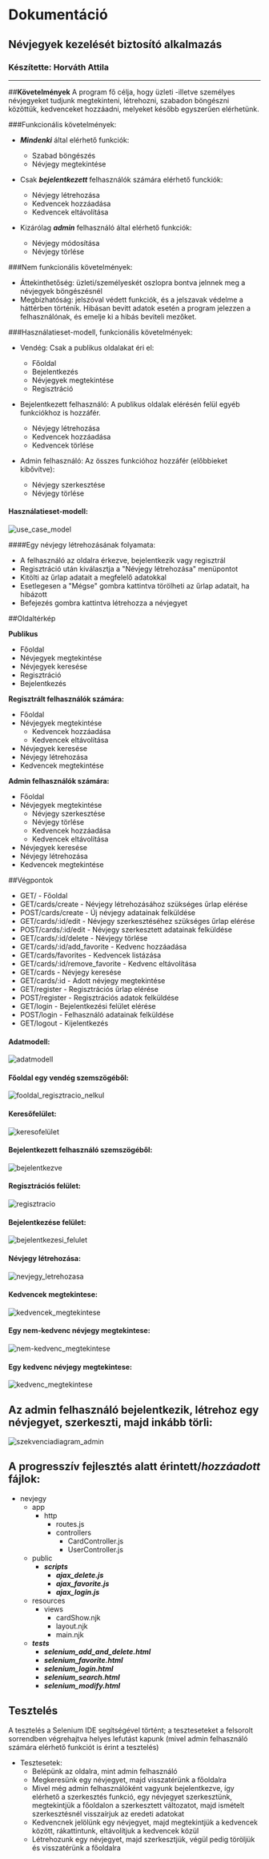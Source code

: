 # **Dokumentáció**

## Névjegyek kezelését biztosító alkalmazás

### Készítette: Horváth Attila
------

##**Követelmények**
A program fő célja, hogy üzleti -illetve személyes névjegyeket tudjunk megtekinteni, létrehozni, szabadon böngészni közöttük, kedvenceket hozzáadni, melyeket később egyszerűen elérhetünk.

###Funkcionális követelmények:
* _**Mindenki**_ által elérhető funkciók:
  - Szabad böngészés
  - Névjegy megtekintése
  
* Csak _**bejelentkezett**_ felhasználók számára elérhető funckiók:
  - Névjegy létrehozása
  - Kedvencek hozzáadása
  - Kedvencek eltávolítása
  
* Kizárólag _**admin**_ felhasználó által elérhető funkciók:
  - Névjegy módosítása
  - Névjegy törlése
 
###Nem funkcionális követelmények:
* Áttekinthetőség: üzleti/személyeskét oszlopra bontva jelnnek meg a névjegyek böngészésnél
* Megbízhatóság: jelszóval védett funkciók, és a jelszavak védelme a háttérben történik. Hibásan bevitt adatok esetén a program jelezzen a felhasználónak, és emelje ki a hibás beviteli mezőket.

###Használatieset-modell, funkcionális követelmények:
* Vendég: Csak a publikus oldalakat éri el:
  - Főoldal
  - Bejelentkezés
  - Névjegyek megtekintése
  - Regisztráció
  
* Bejelentkezett felhasználó: A publikus oldalak elérésén felül egyéb funkciókhoz is hozzáfér.
  - Névjegy létrehozása
  - Kedvencek hozzáadása
  - Kedvencek törlése
  
* Admin felhasználó: Az összes funkcióhoz hozzáfér (előbbieket kibővítve): 
  - Névjegy szerkesztése
  - Névjegy törlése
  
#### Használatieset-modell:
![use_case_model](https://github.com/Whitstan/nevjegy/blob/master/Images/use_case.png "use_case_model")

####Egy névjegy létrehozásának folyamata:

* A felhasználó az oldalra érkezve, bejelentkezik vagy regisztrál
* Regisztráció után kiválasztja a "Névjegy létrehozása" menüpontot
* Kitölti az űrlap adatait a megfelelő adatokkal
* Esetlegesen a "Mégse" gombra kattintva törölheti az űrlap adatait, ha hibázott
* Befejezés gombra kattintva létrehozza a névjegyet

##Oldaltérkép

**Publikus**
  - Főoldal
  - Névjegyek megtekintése
  - Névjegyek keresése
  - Regisztráció
  - Bejelentkezés
 
**Regisztrált felhasználók számára:**
  - Főoldal
  - Névjegyek megtekintése
    - Kedvencek hozzáadása
    - Kedvencek eltávolítása
  - Névjegyek keresése
  - Névjegy létrehozása
  - Kedvencek megtekintése
  
**Admin felhasználók számára:**
  - Főoldal
  - Névjegyek megtekintése
    - Névjegy szerkesztése
    - Névjegy törlése
    - Kedvencek hozzáadása
    - Kedvencek eltávolítása
  - Névjegyek keresése
  - Névjegy létrehozása
  - Kedvencek megtekintése
  
##Végpontok

  - GET/ - Főoldal
  - GET/cards/create - Névjegy létrehozásához szükséges űrlap elérése
  - POST/cards/create - Új névjegy adatainak felküldése
  - GET/cards/:id/edit - Névjegy szerkesztéséhez szükséges űrlap elérése
  - POST/cards/:id/edit - Névjegy szerkesztett adatainak felküldése
  - GET/cards/:id/delete - Névjegy törlése
  - GET/cards/:id/add_favorite - Kedvenc hozzáadása
  - GET/cards/favorites - Kedvencek listázása
  - GET/cards/:id/remove_favorite - Kedvenc eltávolítása
  - GET/cards - Névjegy keresése
  - GET/cards/:id - Adott névjegy megtekintése
  - GET/register - Regisztrációs űrlap elérése
  - POST/register - Regisztrációs adatok felküldése
  - GET/login - Bejelentkezési felület elérése
  - POST/login - Felhasználó adatainak felküldése
  - GET/logout - Kijelentkezés


#### Adatmodell:
![adatmodell](https://github.com/Whitstan/nevjegy/blob/master/Images/modell.png "adatmodell")

#### Főoldal egy vendég szemszögéből:
![fooldal_regisztracio_nelkul](https://github.com/Whitstan/nevjegy/blob/master/Images/noreg.png "fooldal_regisztracio_nelkul")

#### Keresőfelület:
![keresofelület](https://github.com/Whitstan/nevjegy/blob/master/Images/kereses.png "keresofelület")

#### Bejelentkezett felhasználó szemszögéből:
![bejelentkezve](https://github.com/Whitstan/nevjegy/blob/master/Images/reg.png "bejelentkezve")

#### Regisztrációs felület:
![regisztracio](https://github.com/Whitstan/nevjegy/blob/master/Images/regisztracio.png "regisztracio")

#### Bejelentkezése felület:
![bejelentkezesi_felulet](https://github.com/Whitstan/nevjegy/blob/master/Images/login.png "bejelentkezesi_felulet")

#### Névjegy létrehozása:
![nevjegy_letrehozasa](https://github.com/Whitstan/nevjegy/blob/master/Images/nevjegy_letrehozasa.png "nevjegy_letrehozasa")

#### Kedvencek megtekintese:
![kedvencek_megtekintese](https://github.com/Whitstan/nevjegy/blob/master/Images/kedvencek.png "kedvencek_megtekintese")

#### Egy nem-kedvenc névjegy megtekintese:
![nem-kedvenc_megtekintese](https://github.com/Whitstan/nevjegy/blob/master/Images/nemkedvenc.png "nem-kedvenc_megtekintese")

#### Egy kedvenc névjegy megtekintese:
![kedvenc_megtekintese](https://github.com/Whitstan/nevjegy/blob/master/Images/kedvenc.png "kedvenc_megtekintese")

## Az admin felhasználó bejelentkezik, létrehoz egy névjegyet, szerkeszti, majd inkább törli:
![szekvenciadiagram_admin](https://github.com/Whitstan/nevjegy/blob/master/Images/szekvencia_admin.jpg "szekvenciadiagram_admin")

## A progresszív fejlesztés alatt érintett/_**hozzáadott**_ fájlok:
- nevjegy
  - app
    - http
      - routes.js
      - controllers
        - CardController.js
        - UserController.js
  - public
    - _**scripts**_
      - _**ajax_delete.js**_
      - _**ajax_favorite.js**_
      - _**ajax_login.js**_
  - resources
    - views
      - cardShow.njk
      - layout.njk
      - main.njk
  - _**tests**_
    - _**selenium_add_and_delete.html**_
    - _**selenium_favorite.html**_
    - _**selenium_login.html**_
    - _**selenium_search.html**_
    - _**selenium_modify.html**_

## Tesztelés

  A tesztelés a Selenium IDE segítségével történt; a teszteseteket a felsorolt sorrendben végrehajtva helyes lefutást kapunk (mivel admin felhasználó számára elérhető funkciót is érint a tesztelés)
  
  - Tesztesetek:
    - Belépünk az oldalra, mint admin felhasználó
    - Megkeresünk egy névjegyet, majd visszatérünk a főoldalra
    - Mivel még admin felhasználóként vagyunk bejelentkezve, így elérhető a szerkesztés funkció, egy névjegyet szerkesztünk, megtekintjük a főoldalon a szerkesztett változatot, majd ismételt szerkesztésnél visszaírjuk az eredeti adatokat
    - Kedvencnek jelölünk egy névjegyet, majd megtekintjük a kedvencek között, rákattintunk, eltávolítjuk a kedvencek közül
    - Létrehozunk egy névjegyet, majd szerkesztjük, végül pedig töröljük és visszatérünk a főoldalra
